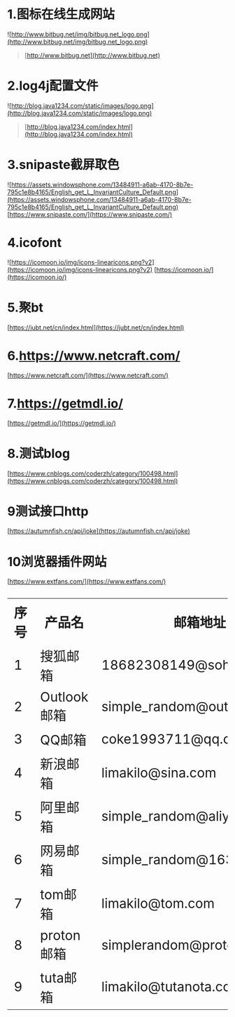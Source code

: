 # 1.图标在线生成网站
![http://www.bitbug.net/img/bitbug.net_logo.png](http://www.bitbug.net/img/bitbug.net_logo.png)
>[http://www.bitbug.net](http://www.bitbug.net)
# 2.log4j配置文件
![http://blog.java1234.com/static/images/logo.png](http://blog.java1234.com/static/images/logo.png)
>[http://blog.java1234.com/index.html](http://blog.java1234.com/index.html)
# 3.snipaste截屏取色
![https://assets.windowsphone.com/13484911-a6ab-4170-8b7e-795c1e8b4165/English_get_L_InvariantCulture_Default.png](https://assets.windowsphone.com/13484911-a6ab-4170-8b7e-795c1e8b4165/English_get_L_InvariantCulture_Default.png)
[https://www.snipaste.com/](https://www.snipaste.com/)
# 4.icofont
![https://icomoon.io/img/icons-linearicons.png?v2](https://icomoon.io/img/icons-linearicons.png?v2)
[https://icomoon.io/](https://icomoon.io/)
# 5.聚bt
[https://jubt.net/cn/index.html](https://jubt.net/cn/index.html)
# 6.https://www.netcraft.com/
[https://www.netcraft.com/](https://www.netcraft.com/)
# 7.https://getmdl.io/
[https://getmdl.io/](https://getmdl.io/)
# 8.测试blog
[https://www.cnblogs.com/coderzh/category/100498.html](https://www.cnblogs.com/coderzh/category/100498.html)
# 9测试接口http
[https://autumnfish.cn/api/joke](https://autumnfish.cn/api/joke)
# 10浏览器插件网站
[https://www.extfans.com/](https://www.extfans.com/)
<table style="font-size: 30px">
    <tr>
        <th>序号</th>
        <th>产品名</th>
        <th>邮箱地址</th>
        <th>备注</th>
    </tr>
    <tr>
        <td>1</td>
		<td>搜狐邮箱</td>
		<td>18682308149@sohu.com</td>
	    <td>yaoyaobaby</td>
    </tr>
    <tr>
        <td>2</td>
		<td>Outlook邮箱</td>
		<td>simple_random@outlook.com</td>
		<td>simplerandom,gitee:limakilo</td>
        </tr>
	 <tr>
        <td>3</td>
		<td>QQ邮箱</td>
		<td>coke1993711@qq.com</td>
		<td>zookeeper2020</td>
    </tr>
	<tr>
        <td>4</td>
		<td>新浪邮箱</td>
		<td>limakilo@sina.com</td>
		<td>lplovehq</td>
    </tr>
    <tr>
        <td>5</td>
        <td>阿里邮箱</td>
        <td>simple_random@aliyun.com</td>
        <td>-</td>
    </tr>
	<tr>
        <td>6</td>
        <td>网易邮箱</td>
        <td>simple_random@163.com</td>
        <td>-</td>
    </tr>
	 <tr>
        <td>7</td>
        <td>tom邮箱</td>
        <td>limakilo@tom.com</td>
        <td>-</td>
    </tr>
	<tr>
        <td>8</td>
        <td>proton邮箱</td>
        <td>simplerandom@protonmail.com</td>
        <td>瑞士-支持中文</td>
    </tr>
	<tr>
        <td>9</td>
        <td>tuta邮箱</td>
        <td>limakilo@tutanota.com</td>
        <td>支持中文-验证码-4a70b463c6a3c27800c7a8fb6814ef2baf76717d5d33e04b131f8ca631e22434</td>
    </tr>
    </table>			

